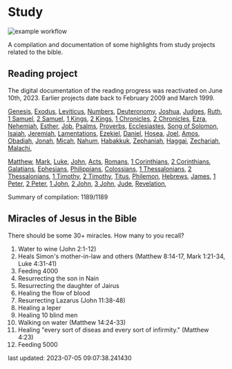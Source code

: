 # Study

![example workflow](https://github.com/kreier/study/actions/workflows/jekyll-gh-pages.yml/badge.svg)

A compilation and documentation of some highlights from study projects related to the bible.

## Reading project

The digital documentation of the reading progress was reactivated on June 10th, 2023. Earlier projects date back to February 2009 and March 1999.

[Genesis](docs/bible/genesis/), [Exodus](docs/bible/exodus/), [Leviticus](docs/bible/leviticus/), [Numbers](docs/bible/numbers/), [Deuteronomy](docs/bible/deuteronomy/), [Joshua](docs/bible/joshua/), [Judges](docs/bible/judges/), [Ruth](docs/bible/ruth/), [1 Samuel](docs/bible/1_samuel/), [2 Samuel](docs/bible/2_samuel/), [1 Kings](docs/bible/1_kings/), [2 Kings](docs/bible/2_kings/), [1 Chronicles](docs/bible/1_chronicles/), [2 Chronicles](docs/bible/2_chronicles/), [Ezra](docs/bible/ezra/), [Nehemiah](docs/bible/nehemiah/), [Esther](docs/bible/esther/), [Job](docs/bible/job/), [Psalms](docs/bible/psalms/), [Proverbs](docs/bible/proverbs/), [Ecclesiastes](docs/bible/ecclesiastes/), [Song of Solomon](docs/bible/song_of_solomon/), [Isaiah](docs/bible/isaiah/), [Jeremiah](docs/bible/jeremiah/), [Lamentations](docs/bible/lamentations/), [Ezekiel](docs/bible/ezekiel/), [Daniel](docs/bible/daniel/), [Hosea](docs/bible/hosea/), [Joel](docs/bible/joel/), [Amos](docs/bible/amos/), [Obadiah](docs/bible/obadiah/), [Jonah](docs/bible/jonah/), [Micah](docs/bible/micah/), [Nahum](docs/bible/nahum/), [Habakkuk](docs/bible/habakkuk/), [Zephaniah](docs/bible/zephaniah/), [Haggai](docs/bible/haggai/), [Zechariah](docs/bible/zechariah/), [Malachi](docs/bible/malachi/), 

[Matthew](docs/bible/matthew/), [Mark](docs/bible/mark/), [Luke](docs/bible/luke/), [John](docs/bible/john/), [Acts](docs/bible/acts/), [Romans](docs/bible/romans/), [1 Corinthians](docs/bible/1_corinthians/), [2 Corinthians](docs/bible/2_corinthians/), [Galatians](docs/bible/galatians/), [Ephesians](docs/bible/ephesians/), [Philippians](docs/bible/philippians/), [Colossians](docs/bible/colossians/), [1 Thessalonians](docs/bible/1_thessalonians/), [2 Thessalonians](docs/bible/2_thessalonians/), [1 Timothy](docs/bible/1_timothy/), [2 Timothy](docs/bible/2_timothy/), [Titus](docs/bible/titus/), [Philemon](docs/bible/philemon/), [Hebrews](docs/bible/hebrews/), [James](docs/bible/james/), [1 Peter](docs/bible/1_peter/), [2 Peter](docs/bible/2_peter/), [1 John](docs/bible/1_john/), [2 John](docs/bible/2_john/), [3 John](docs/bible/3_john/), [Jude](docs/bible/jude/), [Revelation](docs/bible/revelation/), 

Summary of compilation: 1189/1189

## Miracles of Jesus in the Bible

There should be some 30+ miracles. How many to you recall?

1. Water to wine (John 2:1-12)
2. Heals Simon's mother-in-law and others (Matthew 8:14-17, Mark 1:21-34, Luke 4:31-41)
3. Feeding 4000
4. Resurrecting the son in Nain
5. Resurrecting the daughter of Jairus
6. Healing the flow of blood
7. Resurrecting Lazarus (John 11:38-48)
8. Healing a leper
9. Healing 10 blind men
10. Walking on water (Matthew 14:24-33)
11. Healing "every sort of diseas and every sort of infirmity." (Matthew 4:23)
12. Feeding 5000

last updated: 2023-07-05 09:07:38.241430

